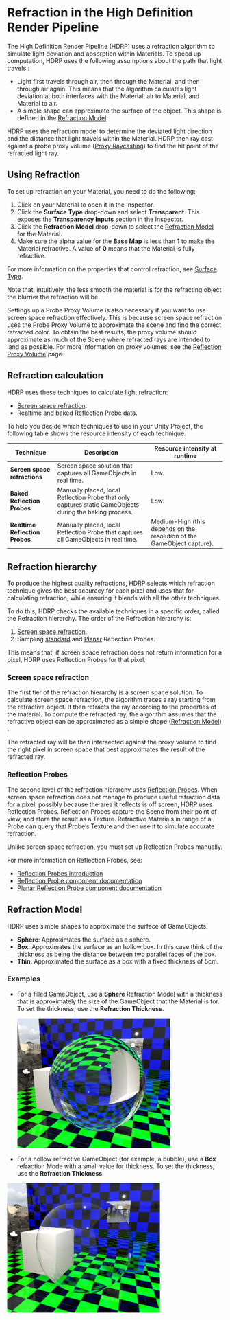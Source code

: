 # Refraction in the High Definition Render Pipeline

The High Definition Render Pipeline (HDRP) uses a refraction algorithm to simulate light deviation and absorption within Materials. To speed up computation, HDRP uses the following assumptions about the path that light travels :

- Light first travels through air, then through the Material, and then through air again. This means that the algorithm calculates light deviation at both interfaces with the Material: air to Material, and Material to air.
- A simple shape can approximate the surface of the object. This shape is defined in the [Refraction Model](#RefractionModel).

HDRP uses the refraction model to determine the deviated light direction and the distance that light travels within the Material. HDRP then ray cast against a probe proxy volume ([Proxy Raycasting](Reflection-Proxy-Volume.html))  to find the hit point of the refracted light ray.

## Using Refraction

To set up refraction on your Material, you need to do the following:

1. Click on your Material to open it in the Inspector.
2. Click the **Surface Type** drop-down and select **Transparent**. This exposes the **Transparency Inputs** section in the Inspector.
3. Click the **Refraction Model** drop-down to select the [Refraction Model](#RefractionModel) for the Material.
4. Make sure the alpha value for the **Base Map** is less than **1** to make the Material refractive. A value of **0** means that the Material is fully refractive.

For more information on the properties that control refraction, see [Surface Type](Surface-Type.html). 

Note that, intuitively, the less smooth the material is for the refracting object the blurrier the refraction will be.

Settings up a Probe Proxy Volume is also necessary if you want to use screen space refraction effectively. This is because screen space refraction uses the Probe Proxy Volume to approximate the scene and find the correct refracted color. To obtain the best results, the proxy volume should approximate as much of the Scene where refracted rays are intended to land as possible. For more information on proxy volumes, see  the [Reflection Proxy Volume](Reflection-Proxy-Volume.html) page. 

## Refraction calculation

HDRP uses these techniques to calculate light refraction:

- [Screen space refraction](#ScreenSpaceRefraction).
- Realtime and baked [Reflection Probe](#ReflectionProbes) data.

To help you decide which techniques to use in your Unity Project, the following table shows the resource intensity of each technique.

| **Technique**                  | **Description**                                              | **Resource intensity at runtime**                           |
| ------------------------------ | ------------------------------------------------------------ | ------------------------------------------------------------ |
| **Screen space refractions**   | Screen space solution that captures all GameObjects in real time. | Low.                                                         |
| **Baked Reflection Probes**    | Manually placed, local Reflection Probe that only captures static GameObjects during the baking process. | Low.                                                         |
| **Realtime Reflection Probes** | Manually placed, local Reflection Probe that captures all GameObjects in real time. | Medium-High (this depends on the resolution of the GameObject capture). |

 

<a name="RefractionHierarchy"></a>

## Refraction hierarchy

To produce the highest quality refractions, HDRP selects which refraction technique gives the best accuracy for each pixel and uses that for calculating refraction, while ensuring it blends with all the other techniques.

To do this, HDRP checks the available techniques in a specific order, called the Refraction hierarchy. The order of the Refraction hierarchy is:

1. [Screen space refraction](Override-Screen-Space-Refraction.html).
2. Sampling [standard](Reflection-Probe.html) and [Planar](Planar-Reflection-Probe.html) Reflection Probes.

This means that, if screen space refraction does not return information for a pixel, HDRP uses Reflection Probes for that pixel. 

<a name="ScreenSpaceRefraction"></a>

### Screen space refraction

The first tier of the refraction hierarchy is a screen space solution. To calculate screen space refraction, the algorithm traces a ray starting from the refractive object. It then refracts the ray according to the properties of the material. To compute the refracted ray, the algorithm assumes that the refractive object can be approximated as a simple shape ([Refraction Model](#RefractionModel)) .

The refracted ray will be then intersected against the proxy volume to find the right pixel in screen space that best approximates the result of the refracted ray.

<a name="ReflectionProbes"></a>

### Reflection Probes

The second level of the refraction hierarchy uses [Reflection Probes](Reflection-Probes-Intro.html). When screen space refraction does not manage to produce useful refraction data for a pixel, possibly because the area it reflects is off screen, HDRP uses Reflection Probes. 
Reflection Probes capture the Scene from their point of view, and store the result as a Texture. Refractive Materials in range of a Probe can query that Probe’s Texture and then use it to simulate accurate refraction. 

Unlike screen space refraction, you must set up Reflection Probes manually.

For more information on Reflection Probes, see:

- [Reflection Probes introduction](Reflection-Probes-Intro.html)
- [Reflection Probe component documentation](Reflection-Probe.html) 
- [Planar Reflection Probe component documentation](Planar-Reflection-Probe.html)

<a name="RefractionModel"></a>

## Refraction Model

HDRP uses simple shapes to approximate the surface of GameObjects:

- **Sphere**: Approximates the surface as a sphere.
- **Box**: Approximates the surface as an hollow box. In this case think of the thickness as being the distance between two parallel faces of the box.
- **Thin**: Approximated the surface as a box with a fixed thickness of 5cm.

### Examples

- For a filled GameObject, use a **Sphere** Refraction Model with a thickness that is approximately the size of the GameObject that the Material is for. To set the thickness, use the **Refraction Thickness**.

  ![](Images/RefractionInHDRP1.png)

- For a hollow refractive GameObject (for example, a bubble), use a **Box** refraction Mode with a small value for thickness. To set the thickness, use the **Refraction Thickness**.

![](Images/RefractionInHDRP2.png)